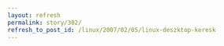 ```yaml
---
layout: refresh
permalink: story/302/
refresh_to_post_id: /linux/2007/02/05/linux-deszktop-keresk
---
```

